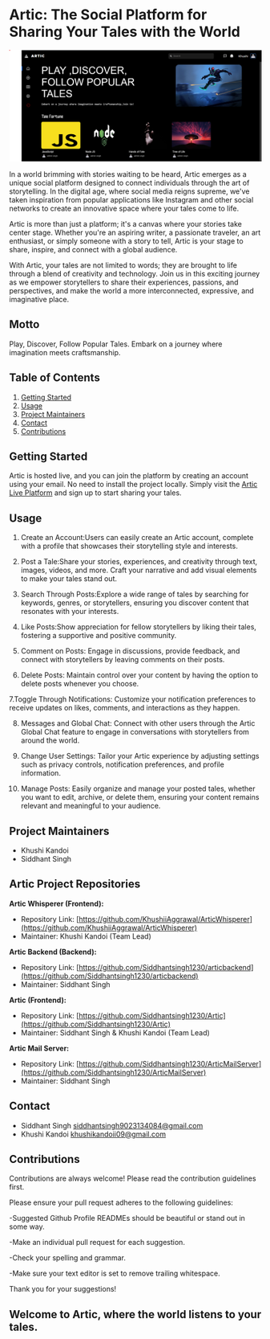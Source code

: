 # Artic: The Social Platform for Sharing Your Tales with the World

![Artic Home page](images/home.png)

In a world brimming with stories waiting to be heard, Artic emerges as a unique social platform designed to connect individuals through the art of storytelling. In the digital age, where social media reigns supreme, we've taken inspiration from popular applications like Instagram and other social networks to create an innovative space where your tales come to life.

Artic is more than just a platform; it's a canvas where your stories take center stage. Whether you're an aspiring writer, a passionate traveler, an art enthusiast, or simply someone with a story to tell, Artic is your stage to share, inspire, and connect with a global audience.

With Artic, your tales are not limited to words; they are brought to life through a blend of creativity and technology. Join us in this exciting journey as we empower storytellers to share their experiences, passions, and perspectives, and make the world a more interconnected, expressive, and imaginative place.

## Motto
Play, Discover, Follow Popular Tales. Embark on a journey where imagination meets craftsmanship.

## Table of Contents
1. [Getting Started](#getting-started)
2. [Usage](#usage)
3. [Project Maintainers](#project-maintainers)
4. [Contact](#contact)
5. [Contributions](#contributions)

## Getting Started
Artic is hosted live, and you can join the platform by creating an account using your email. No need to install the project locally. Simply visit the [Artic Live Platform](#) and sign up to start sharing your tales.

## Usage
1. Create an Account:Users can easily create an Artic account, complete with a profile that
showcases their storytelling style and interests.

2. Post a Tale:Share your stories, experiences, and creativity through text, images, videos,
and more. Craft your narrative and add visual elements to make your tales stand out.

3. Search Through Posts:Explore a wide range of tales by searching for keywords, genres, or
storytellers, ensuring you discover content that resonates with your interests.

4. Like Posts:Show appreciation for fellow storytellers by liking their tales, fostering a
supportive and positive community.

5. Comment on Posts: Engage in discussions, provide feedback, and connect with
storytellers by leaving comments on their posts.

6. Delete Posts: Maintain control over your content by having the option to delete posts
whenever you choose.

7.Toggle Through Notifications: Customize your notification preferences to receive updates
on likes, comments, and interactions as they happen.

8. Messages and Global Chat: Connect with other users through the Artic Global Chat
feature to engage in conversations with storytellers from around the world.

9. Change User Settings: Tailor your Artic experience by adjusting settings such as privacy
controls, notification preferences, and profile information.

10. Manage Posts: Easily organize and manage your posted tales, whether you want to edit,
archive, or delete them, ensuring your content remains relevant and meaningful to your
audience.

## Project Maintainers
- Khushi Kandoi
- Siddhant Singh

## Artic Project Repositories

**Artic Whisperer (Frontend):**
- Repository Link: [https://github.com/KhushiiAggrawal/ArticWhisperer](https://github.com/KhushiiAggrawal/ArticWhisperer)
- Maintainer: Khushi Kandoi (Team Lead)

**Artic Backend (Backend):**
- Repository Link: [https://github.com/Siddhantsingh1230/articbackend](https://github.com/Siddhantsingh1230/articbackend)
- Maintainer: Siddhant Singh

**Artic (Frontend):**
- Repository Link: [https://github.com/Siddhantsingh1230/Artic](https://github.com/Siddhantsingh1230/Artic)
- Maintainer: Siddhant Singh & Khushi Kandoi (Team Lead)

**Artic Mail Server:**
- Repository Link: [https://github.com/Siddhantsingh1230/ArticMailServer](https://github.com/Siddhantsingh1230/ArticMailServer)
- Maintainer: Siddhant Singh


## Contact
- Siddhant Singh <siddhantsingh9023134084@gmail.com>
- Khushi Kandoi <khushikandoii09@gmail.com>

## Contributions

Contributions are always welcome! Please read the contribution guidelines first.

Please ensure your pull request adheres to the following guidelines:

-Suggested Github Profile READMEs should be beautiful or stand out in some way.

-Make an individual pull request for each suggestion.

-Check your spelling and grammar.

-Make sure your text editor is set to remove trailing whitespace.

Thank you for your suggestions!

## Welcome to Artic, where the world listens to your tales.

